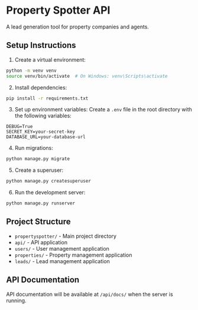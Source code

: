 # Property Spotter API

A lead generation tool for property companies and agents.

## Setup Instructions

1. Create a virtual environment:
```bash
python -m venv venv
source venv/bin/activate  # On Windows: venv\Scripts\activate
```

2. Install dependencies:
```bash
pip install -r requirements.txt
```

3. Set up environment variables:
Create a `.env` file in the root directory with the following variables:
```
DEBUG=True
SECRET_KEY=your-secret-key
DATABASE_URL=your-database-url
```

4. Run migrations:
```bash
python manage.py migrate
```

5. Create a superuser:
```bash
python manage.py createsuperuser
```

6. Run the development server:
```bash
python manage.py runserver
```

## Project Structure

- `propertyspotter/` - Main project directory
- `api/` - API application
- `users/` - User management application
- `properties/` - Property management application
- `leads/` - Lead management application

## API Documentation

API documentation will be available at `/api/docs/` when the server is running. 